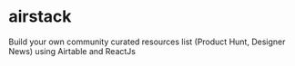 # airstack
Build your own community curated resources list (Product Hunt, Designer News) using Airtable and ReactJs
